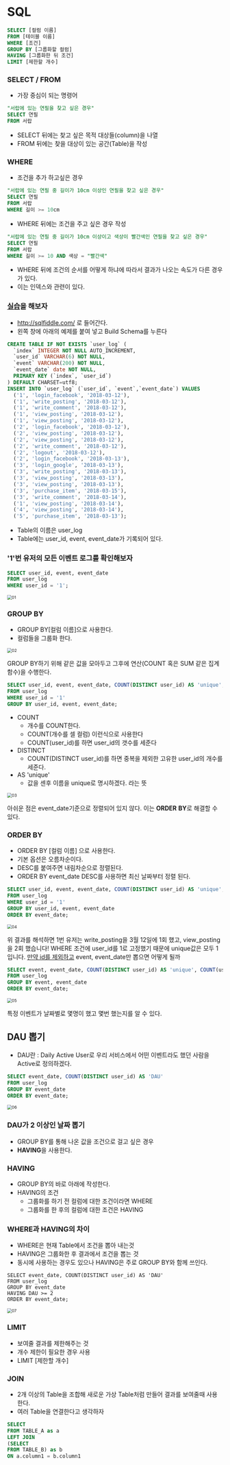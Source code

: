 # SQL

```sql
SELECT [컬럼 이름]
FROM [테이블 이름]
WHERE [조건]
GROUP BY [그룹화할 컬럼]
HAVING [그룹화한 뒤 조건]
LIMIT [제한할 개수]
```

### SELECT / FROM

- 가장 중심이 되는 명령어

```sql
"서랍에 있는 연필을 찾고 싶은 경우"
SELECT 연필
FROM 서랍
```

- SELECT 뒤에는 찾고 싶은 목적 대상들(column)을 나열
- FROM 뒤에는 찾을 대상이 있는 공간(Table)을 작성

### WHERE

- 조건을 추가 하고싶은 경우

```sql
"서랍에 있는 연필 중 길이가 10cm 이상인 연필을 찾고 싶은 경우"
SELECT 연필
FROM 서랍
WHERE 길이 >= 10cm
```

- WHERE 뒤에는 조건을 주고 싶은 경우 작성

```sql
"서랍에 있는 연필 중 길이가 10cm 이상이고 색상이 빨간색인 연필을 찾고 싶은 경우"
SELECT 연필
FROM 서랍
WHERE 길이 >= 10 AND 색상 = "빨간색"
```

- WHERE 뒤에 조건의 순서를 어떻게 하냐에 따라서 결과가 나오는 속도가 다른 경우가 있다.
- 이는 인덱스와 관련이 있다.

### [실습](http://sqlfiddle.com/)을 해보자

- http://sqlfiddle.com/ 로 들어간다.
- 왼쪽 창에 아래의 예제를 붙여 넣고 Build Schema를 누른다

```sql
CREATE TABLE IF NOT EXISTS `user_log` (
  `index` INTEGER NOT NULL AUTO_INCREMENT,
  `user_id` VARCHAR(6) NOT NULL,
  `event` VARCHAR(200) NOT NULL,
  `event_date` date NOT NULL,
  PRIMARY KEY (`index`, `user_id`)
) DEFAULT CHARSET=utf8;
INSERT INTO `user_log` (`user_id`, `event`,`event_date`) VALUES
  ('1', 'login_facebook', '2018-03-12'),
  ('1', 'write_posting', '2018-03-12'),
  ('1', 'write_comment', '2018-03-12'),
  ('1', 'view_posting', '2018-03-12'),
  ('1', 'view_posting', '2018-03-12'),
  ('2', 'login_facebook', '2018-03-12'),
  ('2', 'view_posting', '2018-03-12'),
  ('2', 'view_posting', '2018-03-12'),
  ('2', 'write_comment', '2018-03-12'),
  ('2', 'logout', '2018-03-12'),
  ('2', 'login_facebook', '2018-03-13'),
  ('3', 'login_google', '2018-03-13'),
  ('3', 'write_posting', '2018-03-13'),
  ('3', 'view_posting', '2018-03-13'),
  ('3', 'view_posting', '2018-03-13'),
  ('3', 'purchase_item', '2018-03-15'),
  ('3', 'write_comment', '2018-03-14'),
  ('1', 'view_posting', '2018-03-14'),
  ('4', 'view_posting', '2018-03-14'),
  ('5', 'purchase_item', '2018-03-13');
```

- Table의 이름은 user_log
- Table에는 user_id, event, event_date가 기록되어 있다.

### '1'번 유저의 모든 이벤트 로그를 확인해보자

```sql
SELECT user_id, event, event_date
FROM user_log
WHERE user_id = '1';
```

<img src="img/01.png" alt="01" style="zoom:67%;" />

### GROUP BY

- GROUP BY[컬럼 이름]으로 사용한다.
- 컬럼들을 그룹화 한다.

<img src="img/02.png" alt="02" style="zoom:67%;" />

GROUP BY하기 위해 같은 값을 모아두고 그후에 연산(COUNT 혹은 SUM 같은 집계 함수)을 수행한다.

```sql
SELECT user_id, event, event_date, COUNT(DISTINCT user_id) AS 'unique', COUNT(user_id) AS 'total'
FROM user_log
WHERE user_id = '1'
GROUP BY user_id, event, event_date;
```

- COUNT
  - 개수를 COUNT한다.
  - COUNT(개수를 셀 컬럼) 이런식으로 사용한다
  - COUNT(user_id)를 하면 user_id의 갯수를 세준다
- DISTINCT
  - COUNT(DISTINCT user_id)를 하면 중복을 제외한 고유한 user_id의 개수를 세준다.
- AS 'unique'
  - 값을 센후 이름을 unique로 명시하겠다. 라는 뜻

<img src="img/03.png" alt="03" style="zoom:67%;" />

아쉬운 점은 event_date기준으로 정렬되어 있지 않다. 이는 **ORDER** **BY**로 해결할 수 있다.

### ORDER BY

- ORDER BY [컬럼 이름] 으로 사용한다.
- 기본 옵션은 오름차순이다. 
- DESC를 붙여주면 내림차순으로 정렬된다.
- ORDER BY event_date DESC를 사용하면 최신 날짜부터 정렬 된다.

```sql
SELECT user_id, event, event_date, COUNT(DISTINCT user_id) AS 'unique', COUNT(user_id) AS 'total'
FROM user_log
WHERE user_id = '1'
GROUP BY user_id, event, event_date
ORDER BY event_date;
```

<img src="img/04.png" alt="04" style="zoom:67%;" />

위 결과를 해석하면 1번 유저는 write_posting을 3월 12일에 1회 했고, view_posting을 2회 했습니다! WHERE 조건에 user_id를 1로 고정했기 때문에 unique값은 모두 1입니다. <u>만약 id를 제외하고</u> event, event_date만 뽑으면 어떻게 될까

```sql
SELECT event, event_date, COUNT(DISTINCT user_id) AS 'unique', COUNT(user_id) AS 'total'
FROM user_log
GROUP BY event, event_date
ORDER BY event_date;
```

<img src="img/05.png" alt="05" style="zoom:67%;" />

특정 이벤트가 날짜별로 몇명이 했고 몇번 했는지를 알 수 있다.

## DAU 뽑기

- DAU란 : Daily Active User로 우리 서비스에서 어떤 이벤트라도 했던 사람을 Active로 정의하겠다.

```sql
SELECT event_date, COUNT(DISTINCT user_id) AS 'DAU'
FROM user_log
GROUP BY event_date
ORDER BY event_date;
```

<img src="img/06.png" alt="06" style="zoom:67%;" />

### DAU가 2 이상인 날짜 뽑기

- GROUP BY를 통해 나온 값을 조건으로 걸고 싶은 경우
- **HAVING**을 사용한다.

### HAVING

- GROUP BY의 바로 아래에 작성한다.
- HAVING의 조건
  - 그룹화를 하기 전 컬럼에 대한 조건이라면 WHERE
  - 그룹화를 한 후의 컬럼에 대한 조건은 HAVING

### WHERE과 HAVING의 차이

- WHERE은 현재 Table에서 조건을 뽑아 내는것
- HAVING은 그룹화한 후 결과에서 조건을 뽑는 것
- 동시에 사용하는 경우도 있으나 HAVING은 주로 GROUP BY와 함께 쓰인다.

```
SELECT event_date, COUNT(DISTINCT user_id) AS 'DAU'
FROM user_log
GROUP BY event_date
HAVING DAU >= 2
ORDER BY event_date;
```

<img src="img/07.png" alt="07" style="zoom:67%;" />

### LIMIT

- 보여줄 결과를 제한해주는 것
- 개수 제한이 필요한 경우 사용
- LIMIT [제한할 개수]

### JOIN

- 2개 이상의 Table을 조합해 새로운 가상 Table처럼 만들어 결과를 보여줄때 사용한다.
- 여러 Table을 연결한다고 생각하자

```sql
SELECT
FROM TABLE_A as a
LEFT JOIN
(SELECT
FROM TABLE_B) as b
ON a.column1 = b.column1
```

